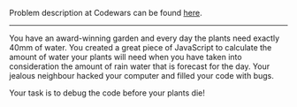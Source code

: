 Problem description at Codewars can be found
[here](https://www.codewars.com/kata/57158fb92ad763bb180004e7/train/python).

-------------

You have an award-winning garden and every day the plants need exactly 40mm of water. You created a
great piece of JavaScript to calculate the amount of water your plants will need when you have taken
into consideration the amount of rain water that is forecast for the day. Your jealous neighbour
hacked your computer and filled your code with bugs.
<br>

Your task is to debug the code before your plants die!

